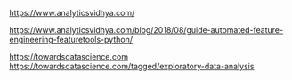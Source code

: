 https://www.analyticsvidhya.com/


https://www.analyticsvidhya.com/blog/2018/08/guide-automated-feature-engineering-featuretools-python/


https://towardsdatascience.com
https://towardsdatascience.com/tagged/exploratory-data-analysis


